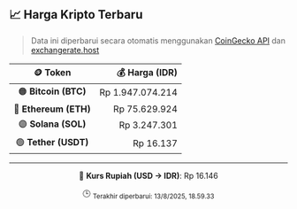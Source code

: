 

<!-- HARGA_KRIPTO -->
## 📈 Harga Kripto Terbaru

> Data ini diperbarui secara otomatis menggunakan [CoinGecko API](https://www.coingecko.com/) dan [exchangerate.host](https://exchangerate.host/)

<div align="center">

| 🪙 Token | 💰 Harga (IDR) |
|:------:|---------------:|
| 🟠 **Bitcoin (BTC)**   | Rp 1.947.074.214 |
| 🔵 **Ethereum (ETH)**  | Rp 75.629.924 |
| 🟣 **Solana (SOL)**    | Rp 3.247.301 |
| 🟢 **Tether (USDT)**   | Rp 16.137 |

---

💱 **Kurs Rupiah (USD → IDR)**: Rp 16.146

🕒 <sub>Terakhir diperbarui: 13/8/2025, 18.59.33</sub>

</div>
<!-- /HARGA_KRIPTO -->